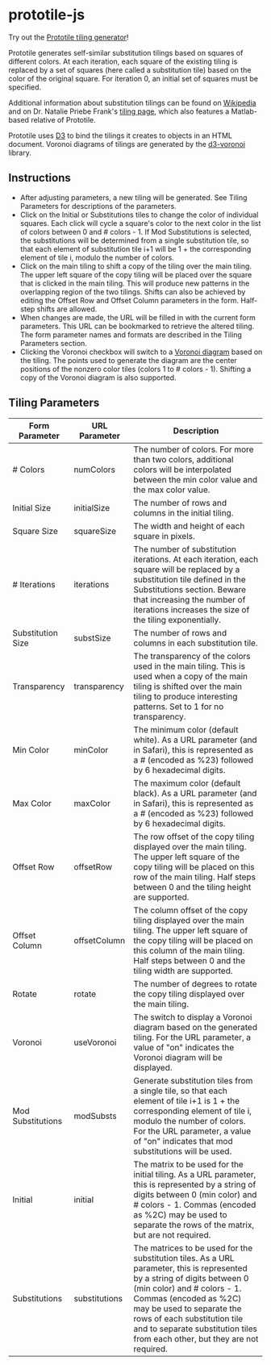 # prototile-js

Try out the [Prototile tiling generator][0]!

Prototile generates self-similar substitution tilings based on squares of different colors.
At each iteration, each square of the existing tiling is replaced by a set of squares
(here called a substitution tile) based on the color of the original square.
For iteration 0, an initial set of squares must be specified.

Additional information about substitution tilings can be found on
[Wikipedia][1] and on Dr. Natalie Priebe Frank's [tiling page][2], which also
features a Matlab-based relative of Prototile.

Prototile uses [D3][3] to bind the tilings it creates to objects in an HTML document.
Voronoi diagrams of tilings are generated by the [d3-voronoi][4] library.

[0]: https://billierinaldi.github.io/prototile/
[1]: http://en.wikipedia.org/wiki/Substitution_tiling
[2]: https://pages.vassar.edu/nafrank/tiling-art/
[3]: https://d3js.org/
[4]: https://github.com/d3/d3-voronoi

## Instructions

* After adjusting parameters, a new tiling will be generated.
See Tiling Parameters for descriptions of the parameters.
* Click on the Initial or Substitutions tiles to change the color of individual squares.
Each click will cycle a square's color to the next color in the list of colors between 0 and # colors - 1.
If Mod Substitutions is selected, the substitutions will be determined from a single substitution tile,
so that each element of substitution tile i+1 will be 1 + the corresponding element of tile i, modulo the number of colors.
* Click on the main tiling to shift a copy of the tiling over the main tiling.
The upper left square of the copy tiling will be placed over the square that is clicked in the main tiling.
This will produce new patterns in the overlapping region of the two tilings.
Shifts can also be achieved by editing the Offset Row and Offset Column parameters in the form.
Half-step shifts are allowed.
* When changes are made, the URL will be filled in with the current form parameters.
This URL can be bookmarked to retrieve the altered tiling.
The form parameter names and formats are described in the Tiling Parameters section.
* Clicking the Voronoi checkbox will switch to a [Voronoi diagram][5] based on the tiling.
The points used to generate the diagram are the center positions of the nonzero color tiles (colors 1 to # colors - 1).
Shifting a copy of the Voronoi diagram is also supported.

[5]: https://en.wikipedia.org/wiki/Voronoi_diagram

## Tiling Parameters

| Form Parameter    | URL Parameter   | Description     |
| ----------------- | --------------- | --------------- |
| \# Colors         | numColors       | The number of colors. For more than two colors, additional colors will be interpolated between the min color value and the max color value. |
| Initial Size      | initialSize     | The number of rows and columns in the initial tiling. |
| Square Size       | squareSize      | The width and height of each square in pixels. |
| \# Iterations     | iterations      | The number of substitution iterations. At each iteration, each square will be replaced by a substitution tile defined in the Substitutions section. Beware that increasing the number of iterations increases the size of the tiling exponentially. |
| Substitution Size | substSize       | The number of rows and columns in each substitution tile. |
| Transparency      | transparency    | The transparency of the colors used in the main tiling. This is used when a copy of the main tiling is shifted over the main tiling to produce interesting patterns. Set to 1 for no transparency. |
| Min Color         | minColor        | The minimum color (default white). As a URL parameter (and in Safari), this is represented as a # (encoded as %23) followed by 6 hexadecimal digits. |
| Max Color         | maxColor        | The maximum color (default black). As a URL parameter (and in Safari), this is represented as a # (encoded as %23) followed by 6 hexadecimal digits. |
| Offset Row        | offsetRow       | The row offset of the copy tiling displayed over the main tiling. The upper left square of the copy tiling will be placed on this row of the main tiling. Half steps between 0 and the tiling height are supported. |
| Offset Column     | offsetColumn    | The column offset of the copy tiling displayed over the main tiling. The upper left square of the copy tiling will be placed on this column of the main tiling. Half steps between 0 and the tiling width are supported. |
| Rotate            | rotate          | The number of degrees to rotate the copy tiling displayed over the main tiling. |
| Voronoi           | useVoronoi      | The switch to display a Voronoi diagram based on the generated tiling. For the URL parameter, a value of "on" indicates the Voronoi diagram will be displayed. |
| Mod Substitutions | modSubsts       | Generate substitution tiles from a single tile, so that each element of tile i+1 is 1 + the corresponding element of tile i, modulo the number of colors. For the URL parameter, a value of "on" indicates that mod substitutions will be used. |
| Initial           | initial         | The matrix to be used for the initial tiling. As a URL parameter, this is represented by a string of digits between 0 (min color) and # colors - 1. Commas (encoded as %2C) may be used to separate the rows of the matrix, but are not required. |
| Substitutions     | substitutions   | The matrices to be used for the substitution tiles. As a URL parameter, this is represented by a string of digits between 0 (min color) and # colors - 1. Commas (encoded as %2C) may be used to separate the rows of each substitution tile and to separate substitution tiles from each other, but they are not required. |
